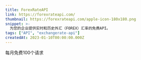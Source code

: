 ```yaml
---
title: ForexRateAPI
link: https://forexrateapi.com/
thumbnail: https://forexrateapi.com/apple-icon-180x180.png
snippet: >-
  为您的企业提供实时和历史外汇（FOREX）汇率的免费API。
tags: ["API", "exchangerate-api"]
createdAt: 2023-01-10T00:00:00.000Z
---
```

每月免费100个请求